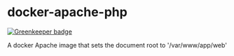 # docker-apache-php

[![Greenkeeper badge](https://badges.greenkeeper.io/dword-design/docker-apache-php.svg)](https://greenkeeper.io/)

A docker Apache image that sets the document root to '/var/www/app/web'
